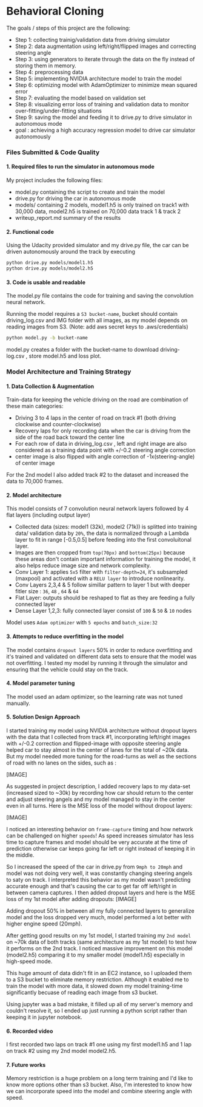 # **Behavioral Cloning** 

The goals / steps of this project are the following:

* Step 1: collecting trainig/validation data from driving simulator
* Step 2: data augmentation using left/right/flipped images and correcting steering angle 
* Step 3: using generators to iterate through the data on the fly instead of storing them in memory.
* Step 4: preprocessing data 
* Step 5: implementing NVIDIA architecture model to train the model
* Step 6: optimizing model with AdamOptimizer to minimize mean squared error
* Step 7: evaluating the model based on validation set
* Step 8: visualizing error loss of training and validation data to monitor over-fitting/under-fitting situations
* Step 9: saving the model and feeding it to drive.py to drive simulator in autonomous mode
* goal : achieving a high accuracy regression model to drive car simulator autonomously 

### Files Submitted & Code Quality

#### 1. Required files to run the simulator in autonomous mode

My project includes the following files:
* model.py containing the script to create and train the model
* drive.py for driving the car in autonomous mode
* models/ containing 2 models, model1.h5 is only trained on track1 with 30,000 data, model2.h5 is trained on 70,000 data track 1 & track 2
* writeup_report.md summary of the results

#### 2. Functional code

Using the Udacity provided simulator and my drive.py file, the car can be driven autonomously around the track by executing 
```sh
python drive.py models/model1.h5
python drive.py models/model2.h5
```

#### 3. Code is usable and readable

The model.py file contains the code for training and saving the convolution neural network. 

Running the model requires a `S3 bucket-name`, bucket should contain driving_log.csv and IMG folder with all images, as my model depends on reading images from S3. (Note: add aws secret keys to .aws/credentials)
```sh
python model.py -b bucket-name
```
model.py creates a folder with the bucket-name to download driving-log.csv , store model.h5 and loss plot.

### Model Architecture and Training Strategy

#### 1. Data Collection & Augmentation

Train-data for keeping the vehicle driving on the road are combination of these main categories: 
 * Driving 3 to 4 laps in the center of road on track #1 (both driving clockwise and counter-clockwise)
 * Recovery laps for only recording data when the car is driving from the side of the road back toward the center line
 * For each row of data in driving_log.csv , left and right image are also considered as a training data point with +/-0.2 steering angle correction
  * center image is also flipped with angle correction of -1x(steering-angle) of center image

For the 2nd model I also added track #2 to the dataset and increased the data to 70,000 frames.

#### 2. Model architecture

This model consists of 7 convolution neural network layers followed by 4 flat layers (including output layer)

* Collected data (sizes: model1 (32k), model2 (71k)) is splitted into training data/ validation data by `20%`, the data is normalized through a Lambda layer to fit in range [-0.5,0.5] before feeding into the first convoluitonal layer.
* Images are then cropped from `top(70px)` and `bottom(25px)` because these areas don't contain important information for training the model, it also helps reduce image size and network complexity.
* Conv Layer 1: applies `5x5` filter with `filter-depth=24`, it's subsampled (maxpool) and activated with a `RELU layer` to introduce nonlinearity.
* Conv Layers 2,3,4 & 5 follow simillar pattern to layer 1 but with deeper fitler size : `36`, `48` , `64` & `64`
* Flat Layer: outputs should be reshaped to flat as they are feeding a fully connected layer
* Dense Layer 1,2,3: fully connected layer consist of `100` & `50` & `10` nodes

Model uses `Adam optimizer` with `5 epochs` and `batch_size:32`

#### 3. Attempts to reduce overfitting in the model

The model contains `dropout layers` 50% in order to reduce overfitting and it's trained and validated on different data sets to ensure that the model was not overfitting. I tested my model by running it through the simulator and ensuring that the vehicle could stay on the track.

#### 4. Model parameter tuning

The model used an adam optimizer, so the learning rate was not tuned manually.

#### 5. Solution Design Approach

I started training my model using NVIDIA architecture without dropout layers with the data that I collected from track #1, incorporating left/right images with +/-0.2 correction and flipped-image with opposite steering angle helped car to stay almost in the center of lanes for the total of ~20k data. But my model needed more tuning for the road-turns as well as the sections of road with no lanes on the sides, such as :

[IMAGE]

As suggested in project description, I added recovery laps to my data-set (increased sized to ~30k) by recording how car should return to the center and adjust steering angels and my model managed to stay in the center even in all turns.
Here is the MSE loss of the model without dropout layers:

[IMAGE]

I noticed an interesting behavior on `frame-capture` timing and how network can be challenged on higher `speeds`! As speed increases simulator has less time to capture frames and model should be very accurate at the time of prediction otherwise car keeps going far left or right instead of keeping it in the middle.

So I increased the speed of the car in drive.py from `9mph to 20mph` and model was not doing very well, it was constantly changing steering angels to saty on track. I interpreted this behavior as my model wasn't predicting accurate enough and that's causing the car to get far off left/right in between camera captures. I then added dropout layers and here is the MSE loss of my 1st model after adding dropouts:
[IMAGE]

Adding dropout 50% in between all my fully connected layers to generalize model and the loss dropped very much, model performed a lot better with higher engine speed (20mph).

After getting good results on my 1st model, I started training my `2nd model` on ~70k data of both tracks (same architecture as my 1st model) to test how it performs on the 2nd track. I noticed massive improvement on this model (model2.h5) comparing it to my smaller model (model1.h5) especially in high-speed mode.

This huge amount of data didn't fit in an EC2 instance, so I uploaded them to a S3 bucket to eliminate memory restriction. Although it enabled me to train the model with more data, it slowed down my model training-time significantly becuase of reading each image from s3 bucket.

Using jupyter was a bad mistake, it filled up all of my server's memory and couldn't resolve it, so I ended up just running a python script rather than keeping it in jupyter notebook.

#### 6. Recorded video

I first recorded two laps on track #1 one using my first model1.h5 and 1 lap on track #2 using my 2nd model model2.h5.

#### 7. Future works

Memory restriction is a huge problem on a long term training and I'd like to know more options other than s3 bucket. Also, I'm interested to know how we can incorporate speed into the model and combine steering angle with speed.

